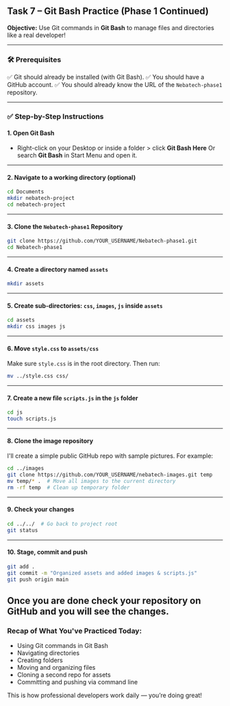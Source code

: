 
## Task 7 – Git Bash Practice (Phase 1 Continued)

**Objective:** Use Git commands in **Git Bash** to manage files and directories like a real developer!

---

### 🛠️ Prerequisites

✅ Git should already be installed (with Git Bash).
✅ You should have a GitHub account.
✅ You should already know the URL of the `Nebatech-phase1` repository.

---

### ✅ **Step-by-Step Instructions**

#### 1. **Open Git Bash**

* Right-click on your Desktop or inside a folder > click **Git Bash Here**
  Or search **Git Bash** in Start Menu and open it.

---

#### 2. **Navigate to a working directory (optional)**

```bash
cd Documents
mkdir nebatech-project
cd nebatech-project
```

---

#### 3. **Clone the `Nebatech-phase1` Repository**

```bash
git clone https://github.com/YOUR_USERNAME/Nebatech-phase1.git
cd Nebatech-phase1
```

---

#### 4. **Create a directory named `assets`**

```bash
mkdir assets
```

---

#### 5. **Create sub-directories: `css`, `images`, `js` inside `assets`**

```bash
cd assets
mkdir css images js
```

---

#### 6. **Move `style.css` to `assets/css`**

Make sure `style.css` is in the root directory. Then run:

```bash
mv ../style.css css/
```

---

#### 7. **Create a new file `scripts.js` in the `js` folder**

```bash
cd js
touch scripts.js
```

---

#### 8. **Clone the image repository**

I'll create a simple public GitHub repo with sample pictures. For example:

```bash
cd ../images
git clone https://github.com/YOUR_USERNAME/nebatech-images.git temp
mv temp/* .  # Move all images to the current directory
rm -rf temp  # Clean up temporary folder
```

---

#### 9. **Check your changes**

```bash
cd ../../  # Go back to project root
git status
```

---

#### 10. **Stage, commit and push**

```bash
git add .
git commit -m "Organized assets and added images & scripts.js"
git push origin main
```

Once you are done check your repository on GitHub and you will see the changes.
---

### **Recap of What You've Practiced Today:**

* Using Git commands in Git Bash
* Navigating directories
* Creating folders
* Moving and organizing files
* Cloning a second repo for assets
* Committing and pushing via command line

This is how professional developers work daily — you’re doing great!

